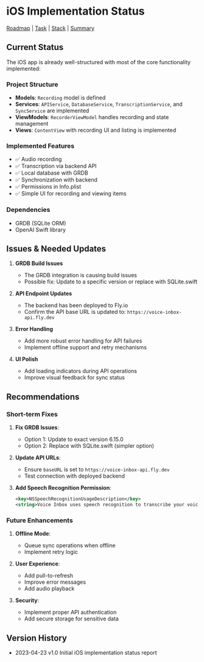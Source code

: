 # iOS Implementation Status

[Roadmap](projectRoadmap.md) | [Task](currentTask.md) | [Stack](techStack.md) | [Summary](codebaseSummary.md)

## Current Status

The iOS app is already well-structured with most of the core functionality implemented:

### Project Structure
- **Models**: `Recording` model is defined
- **Services**: `APIService`, `DatabaseService`, `TranscriptionService`, and `SyncService` are implemented
- **ViewModels**: `RecorderViewModel` handles recording and state management
- **Views**: `ContentView` with recording UI and listing is implemented

### Implemented Features
- ✅ Audio recording
- ✅ Transcription via backend API
- ✅ Local database with GRDB
- ✅ Synchronization with backend
- ✅ Permissions in Info.plist
- ✅ Simple UI for recording and viewing items

### Dependencies
- GRDB (SQLite ORM)
- OpenAI Swift library

## Issues & Needed Updates

1. **GRDB Build Issues**
   - The GRDB integration is causing build issues
   - Possible fix: Update to a specific version or replace with SQLite.swift

2. **API Endpoint Updates**
   - The backend has been deployed to Fly.io
   - Confirm the API base URL is updated to: `https://voice-inbox-api.fly.dev`

3. **Error Handling**
   - Add more robust error handling for API failures
   - Implement offline support and retry mechanisms

4. **UI Polish**
   - Add loading indicators during API operations
   - Improve visual feedback for sync status

## Recommendations

### Short-term Fixes

1. **Fix GRDB Issues**:
   - Option 1: Update to exact version 6.15.0
   - Option 2: Replace with SQLite.swift (simpler option)

2. **Update API URLs**:
   - Ensure `baseURL` is set to `https://voice-inbox-api.fly.dev`
   - Test connection with deployed backend

3. **Add Speech Recognition Permission**:
   ```xml
   <key>NSSpeechRecognitionUsageDescription</key>
   <string>Voice Inbox uses speech recognition to transcribe your voice notes.</string>
   ```

### Future Enhancements

1. **Offline Mode**:
   - Queue sync operations when offline
   - Implement retry logic

2. **User Experience**:
   - Add pull-to-refresh
   - Improve error messages
   - Add audio playback

3. **Security**:
   - Implement proper API authentication
   - Add secure storage for sensitive data

## Version History
- 2023-04-23 v1.0 Initial iOS implementation status report 